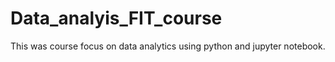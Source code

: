# Data_analyis_FIT_course
This was course focus on data analytics using python and jupyter notebook.
